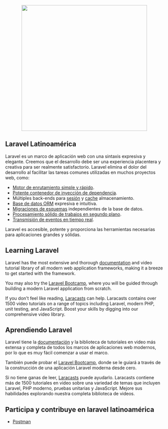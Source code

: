 <p align="center"><a href="https://laravel.com" target="_blank"><img src="https://raw.githubusercontent.com/laravel/art/master/logo-lockup/5%20SVG/2%20CMYK/1%20Full%20Color/laravel-logolockup-cmyk-red.svg" width="400"></a></p>

## Laravel Latinoamérica

Laravel es un marco de aplicación web con una sintaxis expresiva y elegante. Creemos que el desarrollo debe ser una experiencia placentera y creativa para ser realmente satisfactorio. Laravel elimina el dolor del desarrollo al facilitar las tareas comunes utilizadas en muchos proyectos web, como:

- [Motor de enrutamiento simple y rápido](https://laravel.com/docs/routing).
- [Potente contenedor de inyección de dependencia](https://laravel.com/docs/container).
- Múltiples back-ends para [sesión](https://laravel.com/docs/session) y [cache](https://laravel.com/docs/cache) almacenamiento.
- [Base de datos ORM](https://laravel.com/docs/eloquent) expresiva e intuitiva.
- [Migraciones de esquemas](https://laravel.com/docs/migrations) independientes de la base de datos.
- [Procesamiento sólido de trabajos en segundo plano](https://laravel.com/docs/queues).
- [Transmisión de eventos en tiempo real](https://laravel.com/docs/broadcasting).

Laravel es accesible, potente y proporciona las herramientas necesarias para aplicaciones grandes y sólidas.

## Learning Laravel

Laravel has the most extensive and thorough [documentation](https://laravel.com/docs) and video tutorial library of all modern web application frameworks, making it a breeze to get started with the framework.

You may also try the [Laravel Bootcamp](https://bootcamp.laravel.com), where you will be guided through building a modern Laravel application from scratch.

If you don't feel like reading, [Laracasts](https://laracasts.com) can help. Laracasts contains over 1500 video tutorials on a range of topics including Laravel, modern PHP, unit testing, and JavaScript. Boost your skills by digging into our comprehensive video library.

## Aprendiendo Laravel

Laravel tiene la [documentación](https://laravel.com/docs) y la biblioteca de tutoriales en video más extensa y completa de todos los marcos de aplicaciones web modernos, por lo que es muy fácil comenzar a usar el marco.

También puede probar el [Laravel Bootcamp](https://bootcamp.laravel.com), donde se le guiará a través de la construcción de una aplicación Laravel moderna desde cero.

Si no tiene ganas de leer, [Laracasts](https://laracasts.com) puede ayudarlo. Laracasts contiene más de 1500 tutoriales en video sobre una variedad de temas que incluyen Laravel, PHP moderno, pruebas unitarias y JavaScript. Mejore sus habilidades explorando nuestra completa biblioteca de videos.

## Participa y contribuye en laravel latinoamérica
- [Postman](https://www.postman.com/laravel-latam)
